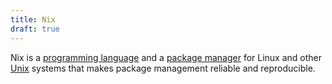 ```yaml
---
title: Nix
draft: true
---
```

Nix is a [programming language](./programming.md) and a [package manager](./package_manager.md) for Linux and other [Unix](./unix.md) systems that makes package management reliable and reproducible.
